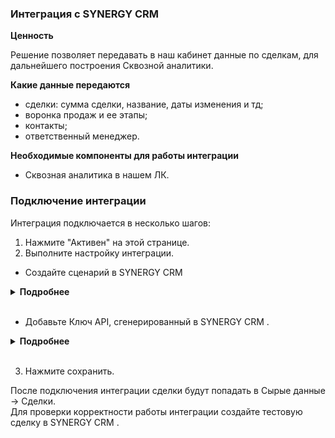 ### Интеграция с SYNERGY CRM  <br />

**Ценность**  <br />

Решение позволяет передавать в наш кабинет данные по сделкам, для дальнейшего построения Сквозной аналитики. <br />

**Какие данные передаются**  <br />

- сделки: сумма сделки, название, даты изменения и тд; 
- воронка продаж и ее этапы;
- контакты;
- ответственный менеджер.   <br />

**Необходимые компоненты для работы интеграции**   <br />
- Сквозная аналитика в нашем ЛК.  <br />

### Подключение интеграции   <br />

Интеграция подключается в несколько шагов:

1. Нажмите "Активен" на этой странице.
2. Выполните настройку интеграции. <br />

- Создайте сценарий в SYNERGY CRM  <br />

<details>
  <summary style="font-weight:bold;"> Подробнее </summary> <br />

   Настройки -> Автоматизации -> Сценарии <br />
   
   - Необходимо добавить 2 сценария на создание и изменение сделки.
   - Указать любое название.
   - Добавить условие: 
     - Для одного вебхука  - сделка была создана. 
     - Для другого - сделка была изменена.   
   
   - Добавить действие “Вызвать вебхук”.   
   - Выбрать метод POST, формат JSON и указать Webhook url сервиса CoMagic/UIS из настроек интеграции.  
   
   ![image](synergy.gif) 

</details> 
<br />


- Добавьте Ключ API, сгенерированный в SYNERGY CRM .  <br />

<details>
  <summary style="font-weight:bold;"> Подробнее </summary> <br />
 
  - Получаем ключ  АПИ в SYNERGY CRM  : Настройки -> API 
    ![image](synergy1.png)     <br />
    
  - Скопированный ключ вставляем в настройки интеграции в CoMagic/UIS 
    
    ![image](synergy_key.gif)

</details> 
<br />

3. Нажмите сохранить.  <br />


После подключения интеграции сделки будут попадать в  Сырые данные -> Сделки.   <br />
Для проверки корректности работы интеграции создайте тестовую сделку в SYNERGY CRM .

 


